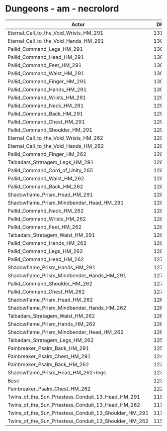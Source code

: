 # Dungeons - am - necrolord
| Actor | DPS | Increase |
|---|:---:|:---:|
|Eternal_Call_to_the_Void_Wrists_HM_291|13104|6.49%|
|Eternal_Call_to_the_Void_Hands_HM_291|13098|6.44%|
|Pallid_Command_Legs_HM_291|13063|6.16%|
|Pallid_Command_Head_HM_291|13041|5.98%|
|Pallid_Command_Feet_HM_291|13040|5.97%|
|Pallid_Command_Waist_HM_291|13037|5.95%|
|Pallid_Command_Finger_HM_291|13010|5.73%|
|Pallid_Command_Hands_HM_291|13003|5.67%|
|Pallid_Command_Wrists_HM_291|12991|5.57%|
|Pallid_Command_Neck_HM_291|12979|5.48%|
|Pallid_Command_Back_HM_291|12975|5.44%|
|Pallid_Command_Chest_HM_291|12974|5.44%|
|Pallid_Command_Shoulder_HM_291|12965|5.36%|
|Eternal_Call_to_the_Void_Wrists_HM_262|12950|5.24%|
|Eternal_Call_to_the_Void_Hands_HM_262|12889|4.75%|
|Pallid_Command_Finger_HM_262|12878|4.66%|
|Talbadars_Stratagem_Legs_HM_291|12864|4.54%|
|Pallid_Command_Cord_of_Unity_265|12862|4.53%|
|Pallid_Command_Waist_HM_262|12851|4.44%|
|Pallid_Command_Back_HM_262|12849|4.42%|
|Shadowflame_Prism_Head_HM_291|12849|4.42%|
|Shadowflame_Prism_Mindbender_Head_HM_291|12846|4.40%|
|Pallid_Command_Neck_HM_262|12843|4.37%|
|Pallid_Command_Wrists_HM_262|12841|4.36%|
|Pallid_Command_Feet_HM_262|12840|4.35%|
|Talbadars_Stratagem_Waist_HM_291|12817|4.16%|
|Pallid_Command_Hands_HM_262|12814|4.14%|
|Pallid_Command_Legs_HM_262|12808|4.09%|
|Pallid_Command_Head_HM_262|12797|4.00%|
|Shadowflame_Prism_Hands_HM_291|12792|3.96%|
|Shadowflame_Prism_Mindbender_Hands_HM_291|12781|3.87%|
|Pallid_Command_Shoulder_HM_262|12776|3.83%|
|Pallid_Command_Chest_HM_262|12716|3.34%|
|Shadowflame_Prism_Head_HM_262|12660|2.89%|
|Shadowflame_Prism_Mindbender_Hands_HM_262|12619|2.55%|
|Talbadars_Stratagem_Waist_HM_262|12613|2.50%|
|Shadowflame_Prism_Hands_HM_262|12606|2.45%|
|Shadowflame_Prism_Mindbender_Head_HM_262|12602|2.41%|
|Talbadars_Stratagem_Legs_HM_262|12592|2.33%|
|Painbreaker_Psalm_Back_HM_291|12508|1.65%|
|Painbreaker_Psalm_Chest_HM_291|12494|1.54%|
|Painbreaker_Psalm_Back_HM_262|12389|0.68%|
|Shadowflame_Prism_Head_HM_262+legs|12376|0.58%|
|Base|12305|0.00%|
|Painbreaker_Psalm_Chest_HM_262|12250|-0.45%|
|Twins_of_the_Sun_Priestess_Conduit_13_Head_HM_291|11957|-2.83%|
|Twins_of_the_Sun_Priestess_Conduit_13_Head_HM_262|11737|-4.62%|
|Twins_of_the_Sun_Priestess_Conduit_13_Shoulder_HM_291|11722|-4.74%|
|Twins_of_the_Sun_Priestess_Conduit_13_Shoulder_HM_262|11567|-6.00%|
